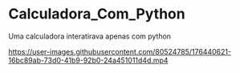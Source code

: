 # Calculadora_Com_Python
 Uma calculadora interatirava apenas com python


https://user-images.githubusercontent.com/80524785/176440621-16bc89ab-73d0-41b9-92b0-24a451011d4d.mp4

